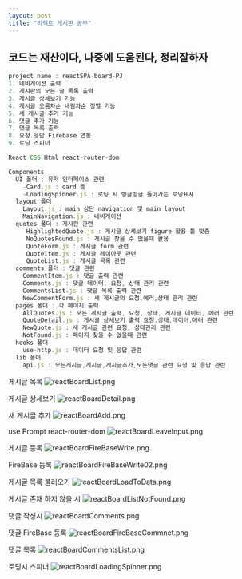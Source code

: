```yaml
---
layout: post
title: "리액트 게시판 공부"
---
```


## 코드는 재산이다, 나중에 도움된다, 정리잘하자

```js
project name : reactSPA-board-PJ
1. 네비게이션 출력
2. 게시판의 모든 글 목록 출력
3. 게시글 상세보기 기능
4. 게시글 오름차순 내림차순 정렬 기능
5. 새 게시글 추가 기능
6. 댓글 추가 기능
7. 댓글 목록 출력
8. 요청 응답 Firebase 연동
9. 로딩 스피너

React CSS Html react-router-dom

Components
  UI 폴더 : 유저 인터페이스 관련
    -Card.js : card 틀
    -LoadingSpinner.js : 로딩 시 빙글빙글 돌아가는 로딩표시
  layout 폴더 
    Layout.js : main 상단 navigation 및 main layout
    MainNavigation.js : 네비게이션
  quotes 폴더 : 게시판 관련
     HighlightedQuote.js : 게시글 상세보기 figure 활용 틀 맞춤
     NoQuotesFound.js : 게시글 찾을 수 없을때 활용
     QuoteForm.js : 게시글 form 관련
     QuoteItem.js : 게시글 레이아웃 관련
     QuoteList.js : 게시글 목록 관련
  comments 폴더 : 댓글 관련
    CommentItem.js : 댓글 출력 관련
    Comments.js : 댓글 데이터, 요청, 상태 관리 관련
    CommentsList.js : 댓글 목록 출력 관련
    NewCommentForm.js : 새 게시글의 요청,에러,상태 관리 관련
  pages 폴더 : 각 페이지 출력
    AllQuotes.js : 모든 게시글 출력, 요청, 상태, 게시글 데이터, 에러 관련
    QuoteDetail.js : 게시글 상세보기 출력 요청,상태,데이터,에러 관련
    NewQuote.js : 새 게시글 관련 요청, 상태관리 관련
    NotFound.js : 페이지 찾을 수 없을때 관련
  hooks 폴더
    use-http.js : 데이터 요청 및 응답 관련
  lib 폴더
    api.js : 모든게시글,게시글,게시글추가,모든댓글 관련 요청 및 응답 관련


```

게시글 목록
![reactBoardList.png](../img/reactBoardList.png)

게시글 상세보기
![reactBoardDetail.png](../img/reactBoardDetail.png)

새 게시글 추가
![reactBoardAdd.png](../img/reactBoardAdd.png)

use Prompt react-router-dom
![reactBoardLeaveInput.png](../img/reactBoardLeaveInput.png)

게시글 등록
![reactBoardFireBaseWrite.png](../img/reactBoardFireBaseWrite.png)

FireBase 등록
![reactBoardFireBaseWrite02.png](../img/reactBoardFireBaseWrite02.png)

게시글 목록 불러오기
![reactBoardLoadToData.png](../img/reactBoardLoadToData.png)

게시글 존재 하지 않을 시
![reactBoardListNotFound.png](../img/reactBoardListNotFound.png)

댓글 작성시
![reactBoardComments.png](../img/reactBoardComments.png)

댓글 FireBase 등록
![reactBoardFireBaseCommnet.png](../img/reactBoardFireBaseCommnet.png)

댓글 목록
![reactBoardCommentsList.png](../img/reactBoardCommentsList.png)

로딩시 스피너
![reactBoardLoadingSpinner.png](../img/reactBoardLoadingSpinner.png)










